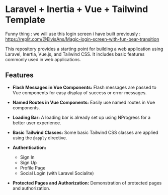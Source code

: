 # Laravel + Inertia + Vue + Tailwind Template

Funny thing : we will use this login screen i have built previously : https://replit.com/@ElvisAns/Magic-login-screen-with-fun-bear-transition

This repository provides a starting point for building a web application using Laravel, Inertia, Vue.js, and Tailwind CSS. It includes basic features commonly used in web applications.

## Features

- **Flash Messages in Vue Components:** Flash messages are passed to Vue components for easy display of success or error messages.

- **Named Routes in Vue Components:** Easily use named routes in Vue components.

- **Loading Bar:** A loading bar is already set up using NProgress for a better user experience.

- **Basic Tailwind Classes:** Some basic Tailwind CSS classes are applied using the `@apply` directive.

- **Authentication:**
  - Sign In
  - Sign Up
  - Profile Page
  - Social Login (with Laravel Socialite)

- **Protected Pages and Authorization:** Demonstration of protected pages and authorization.

